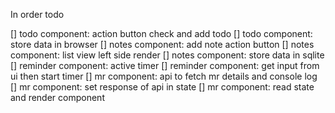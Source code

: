 In order todo

[] todo component: action button check and add todo
[] todo component: store data in browser
[] notes component: add note action button
[] notes component: list view left side render
[] notes component: store data in sqlite
[] reminder component: active timer
[] reminder component: get input from ui then start timer
[] mr component: api to fetch mr details and console log
[] mr component: set response of api in state
[] mr component: read state and render component
